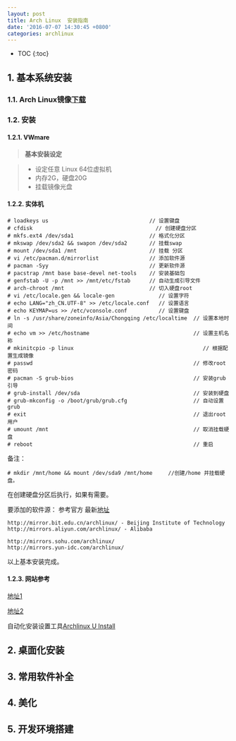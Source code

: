 ```yaml
---
layout: post
title: Arch Linux  安装指南
date: '2016-07-07 14:30:45 +0800'
categories: archlinux
---
```


- TOC {:toc}

## 1\. 基本系统安装

### 1.1\. Arch Linux镜像[下载](https://www.archlinux.org/download/)

### 1.2\. 安装

#### 1.2.1\. VWmare

> **基本安装设定**

> - 设定任意 Linux 64位虚拟机
> - 内存2G，硬盘20G
> - 挂载镜像光盘

#### 1.2.2\. 实体机

```
# loadkeys us                                // 设置键盘
# cfdisk                                       // 创建硬盘分区
# mkfs.ext4 /dev/sda1                        // 格式化分区
# mkswap /dev/sda2 && swapon /dev/sda2       // 挂载swap
# mount /dev/sda1 /mnt                       // 挂载 分区
# vi /etc/pacman.d/mirrorlist                // 添加软件源
# pacman -Syy                                // 更新软件源
# pacstrap /mnt base base-devel net-tools    // 安装基础包
# genfstab -U -p /mnt >> /mnt/etc/fstab      // 自动生成引导文件
# arch-chroot /mnt                           // 切入硬盘root
# vi /etc/locale.gen && locale-gen              // 设置字符
# echo LANG="zh_CN.UTF-8" >> /etc/locale.conf   // 设置语言
# echo KEYMAP=us >> /etc/vconsole.conf          // 设置键盘
# ln -s /usr/share/zoneinfo/Asia/Chongqing /etc/localtime  // 设置本地时间
# echo vm >> /etc/hostname                                 // 设置主机名称
# mkinitcpio -p linux                                         // 根据配置生成镜像
# passwd                                                   // 修改root密码
# pacman -S grub-bios                                      // 安装grub引导
# grub-install /dev/sda                                    // 安装到硬盘
# grub-mkconfig -o /boot/grub/grub.cfg                     // 自动设置grub
# exit                                                     // 退出root用户
# umount /mnt                                              // 取消挂载硬盘
# reboot                                                   // 重启
```

备注：

```
# mkdir /mnt/home && mount /dev/sda9 /mnt/home     //创建/home 并挂载硬盘。
```

在创建硬盘分区后执行，如果有需要。

要添加的软件源： 参考官方 最新[地址](https://wiki.archlinux.org/index.php/Mirrors#China)

```
http://mirror.bit.edu.cn/archlinux/ - Beijing Institute of Technology
http://mirrors.aliyun.com/archlinux/ - Alibaba

http://mirrors.sohu.com/archlinux/
http://mirrors.yun-idc.com/archlinux/
```

以上基本安装完成。

#### 1.2.3\. 网站参考

[地址1](https://bbs.archlinuxcn.org/viewtopic.php?id=1901)

[地址2](https://bbs.archlinuxcn.org/viewtopic.php?id=1037)

自动化安装设置工具[Archlinux U Install](https://github.com/helmuthdu/aui)

## 2\. 桌面化安装

## 3\. 常用软件补全

## 4\. 美化

## 5\. 开发环境搭建
